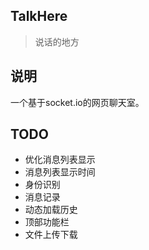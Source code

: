 ## TalkHere
> 说话的地方

## 说明
一个基于socket.io的网页聊天室。

## TODO
+ 优化消息列表显示
+ 消息列表显示时间
+ 身份识别
+ 消息记录
+ 动态加载历史
+ 顶部功能栏
+ 文件上传下载